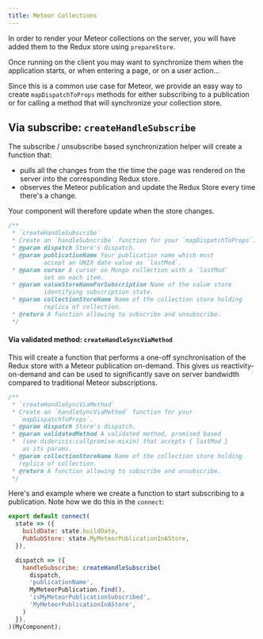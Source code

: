 ```yaml
---
title: Meteor Collections
---
```


In order to render your Meteor collections on the server, you will have added
them to the Redux store using `prepareStore`.

Once running on the client you may want to synchronize them when the application starts,
or when entering a page, or on a user action...

Since this is a common use case for Meteor, we provide an easy way to create
`mapDispatchToProps` methods for either subscribing to a publication or for calling a
method that will synchronize your collection store.

## Via subscribe: `createHandleSubscribe`

The subscribe / unsubscribe based synchronization helper will create a function that:

* pulls all the changes from the the time the page was rendered on the server
  into the corresponding Redux store.
* observes the Meteor publication and update the Redux Store every time there's a change.

Your component will therefore update when the store changes.

```js
/**
 * `createHandleSubscribe`
 * Create an `handleSubscribe` function for your `mapDispatchToProps`.
 * @param dispatch Store's dispatch.
 * @param publicationName Your publication name which must
          accept an UNIX date value as `lastMod`.
 * @param cursor A cursor on Mongo collection with a `lastMod`
          set on each item.
 * @param valueStoreNameForSubscription Name of the value store
          identifying subscription state.
 * @param collectionStoreName Name of the collection store holding
          replica of collection.
 * @return A function allowing to subscribe and unsubscribe.
 */
```

#### Via validated method: `createHandleSyncViaMethod`

This will create a function that performs a one-off synchronisation of the Redux store with
a Meteor publication on-demand. This gives us reactivity-on-demand and can be used to significantly
save on server bandwidth compared to traditional Meteor subscriptions.

```js
/**
 * `createHandleSyncViaMethod`
 * Create an `handleSyncViaMethod` function for your
   `mapDispatchToProps`.
 * @param dispatch Store's dispatch.
 * @param validatedMethod A validated method, promised based
 *  (see didericis:callpromise-mixin) that accepts { lastMod }
    as its params.
 * @param collectionStoreName Name of the collection store holding
   replica of collection.
 * @return A function allowing to subscribe and unsubscribe.
 */
```

Here's and example where we create a function to start subscribing to a publication. Note how we do this in the
`connect`:

````js
export default connect(
  state => ({
    buildDate: state.buildDate,
    PubSubStore: state.MyMeteorPublicationInAStore,
  }),

  dispatch => ({
    handleSubscribe: createHandleSubscribe(
      dispatch,
      'publicationName',
      MyMeteorPublication.find(),
      'isMyMeteorPublicationSubscribed',
      'MyMeteorPublicationInAStore',
    )
  }),
)(MyComponent);
````
